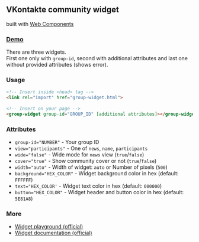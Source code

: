 ## VKontakte community widget
built with [Web Components](https://www.webcomponents.org/)

### [Demo](https://antosik.github.io/vk-group-widget/index.html)
There are three widgets.  
First one only with `group-id`, second with additional attributes and last one without provided attributes (shows error).

### Usage
```html
<!-- Insert inside <head> tag -->
<link rel="import" href="group-widget.html">
 
<!-- Insert on your page -->
<group-widget group-id="GROUP_ID" [additional attributes]></group-widget>
```

### Attributes
* `group-id="NUMBER"` - Your group ID
* `view="participants"` - One of `news`, `name`, `participants`
* `wide="false"` - Wide mode for `news` view (`true`/`false`)
* `cover="true"` - Show community cover or not (`true`/`false`)
* `width="auto"` - Width of widget: `auto` or Number of pixels (`500`)
* `background="HEX_COLOR"` - Widget background color in hex (default: `FFFFFF`)
* `text="HEX_COLOR'` - Widget text color in hex (default: `000000`)
* `button="HEX_COLOR"` - Widget header and button color in hex (default: `5E81A8`)

### More
* [Widget playground (official)](https://vk.com/dev/Community)
* [Widget documentation (official)](https://vk.com/dev/widget_community)
